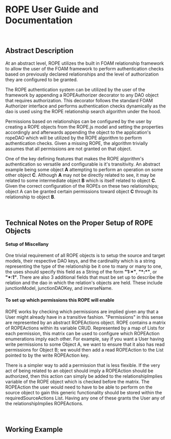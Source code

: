 # ROPE User Guide and Documentation

&nbsp;
&nbsp;

## Abstract Description

At an abstract level, ROPE utilizes the built in FOAM relationship framework to allow the user of the FOAM framework to perform authentication checks based on previously declared relationships and the level of authorization they are configured to be granted.

The ROPE authentication system can be utilized by the user of the framework by appending a ROPEAuthorizer decorator to any DAO object that requires authorization. This decorator follows the standard FOAM Authorizer interface and performs authentication checks dynamically as the dao is used using the ROPE relationship search algorithm under the hood.

Permissions based on relationships can be configured by the user by creating a ROPE objects from the ROPE.js model and setting the properties accordingly and afterwards appending the object to the application's ropeDAO which will be utilized by the ROPE algorithm to perform authentication checks. Given a missing ROPE, the algorithm trivially assumes that all permissions are not granted on that object.

One of the key defining features that makes the ROPE algorithm's authentication so versatile and configurable is it's transitivity. An abstract example being some object **A** attempting to perform an operation on some other object **C**. Although **A** may not be directly related to see, it may be related to some intermediate object **B** which is itself related to object **C**. Given the correct configuration of the ROPEs on these two relationships; object A can be granted certain permissions toward object **C** through its relationship to object **B**.

&nbsp;
&nbsp;

## Technical Notes on the Proper Setup of ROPE Objects

#### Setup of Miscellany

One trivial requirement of all ROPE objects is to setup the source and target models, their respective DAO keys, and the cardinality which is a string representing the type of the relationship be it one to many or many to one, the uses should specify this field as a String of the form **"1:\*"**, **"\*:\*"**, or **"\*:1"**. There are also 3 additional fields that must be set up to describe the relation and the dao in which the relation's objects are held. These include junctionModel, junctionDAOKey, and inverseName.

#### To set up which permissions this ROPE will enable

ROPE works by checking which permissions are implied given any that a User might already have in a transitive fashion. "Permissions" in this sense are represented by an abstract ROPEActions object. ROPE contains a matrix of ROPEActions within its variable CRUD. Represented by a map of Lists for each permission, this matrix can be used to configure which ROPEAction enumerations imply each other. For example, say if you want a User having write permissions to some Object A, we want to ensure that it also has read permissions for Object B; we would then add a read ROPEAction to the List pointed to by the write ROPEAction key.

There is a simpler way to add a permission that is less flexible. If the very act of being related to an object should imply a ROPEAction should be authorized, then this action can simply be added to the relationshipImplies variable of the ROPE object which is checked before the matrix. The ROPEAction the user would need to have to be able to perform on the source object to gain this generic functionality should be stored within the requiredSourceActions List. Having any one of these grants the User any of the relationshipImplies ROPEActions.

&nbsp;
&nbsp;

## Working Example

